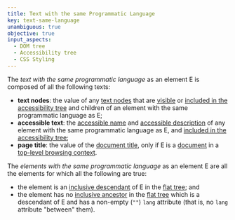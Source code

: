 ```yaml
---
title: Text with the same Programmatic Language
key: text-same-language
unambiguous: true
objective: true
input_aspects:
  - DOM tree
  - Accessibility tree
  - CSS Styling
---
```


The _text with the same programmatic language_ as an element E is composed of all the following texts:

- **text nodes**: the value of any [text nodes][] that are [visible][] or [included in the accessibility tree][] and children of an element with the same programmatic language as E;
- **accessible text**: the [accessible name][] and [accessible description][] of any element with the same programmatic language as E, and [included in the accessibility tree][];
- **page title**: the value of the [document title][], only if E is a [document][] in a [top-level browsing context][].

The _elements with the same programmatic language_ as an element E are all the elements for which all the following are true:

- the element is an [inclusive descendant][] of E in the [flat tree][]; and
- the element has no [inclusive ancestor][] in the [flat tree][] which is a descendant of E and has a non-empty (`""`) `lang` attribute (that is, no `lang` attribute "between" them).

[accessible description]: https://www.w3.org/TR/accname-1.1/#dfn-accessible-description 'Definition of Accessible description'
[accessible name]: #accessible-name 'Definition of Accessible Name'
[document]: https://dom.spec.whatwg.org/#document-element 'DOM document element, as of 2020/06/05'
[document title]: https://html.spec.whatwg.org/multipage/dom.html#document.title 'HTML document title, as of 2020/06/05'
[flat tree]: https://drafts.csswg.org/css-scoping/#flat-tree 'CSS draft, flat tree, 2020/06/05'
[included in the accessibility tree]: #included-in-the-accessibility-tree 'Definition of Included in the Accessibility Tree'
[inclusive ancestor]: https://dom.spec.whatwg.org/#concept-tree-inclusive-ancestor 'DOM definition of Inclusive Ancestor'
[inclusive descendant]: https://dom.spec.whatwg.org/#concept-tree-inclusive-descendant 'DOM definition of Inclusive Descendant'
[text nodes]: https://dom.spec.whatwg.org/#text 'DOM text, as of 2020/06/05'
[top-level browsing context]: https://html.spec.whatwg.org/#top-level-browsing-context 'HTML top-level browsing context, as of 2020/06/05'
[visible]: #visible 'Definition of Visible'
